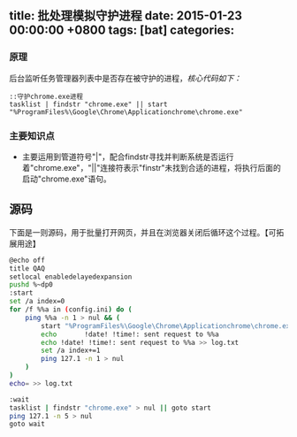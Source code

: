 
title: 批处理模拟守护进程
date: 2015-01-23 00:00:00 +0800
tags: [bat]
categories: 
---

### <a name="bnuhky"></a>原理
后台监听任务管理器列表中是否存在被守护的进程，*核心代码如下：*

```
::守护chrome.exe进程
tasklist | findstr "chrome.exe" || start "%ProgramFiles%\Google\Chrome\Applicationchrome\chrome.exe"
```

### <a name="zwh7oo"></a>主要知识点

* 主要运用到管道符号"|"，配合findstr寻找并判断系统是否运行着"chrome.exe"，"||"连接符表示"finstr"未找到合适的进程，将执行后面的启动"chrome.exe"语句。

<!-- more -->

## <a name="i601vn"></a>源码

下面是一则源码，用于批量打开网页，并且在浏览器关闭后循环这个过程。【可拓展用途】

```Bash
@echo off
title QAQ
setlocal enabledelayedexpansion
pushd %~dp0
:start
set /a index=0
for /f %%a in (config.ini) do (
	ping %%a -n 1 > nul && (
		start "%ProgramFiles%\Google\Chrome\Applicationchrome\chrome.exe" http://%%a
		echo 	   !date! !time!: sent request to %%a
		echo !date! !time!: sent request to %%a >> log.txt
		set /a index+=1
		ping 127.1 -n 1 > nul
	)
)
echo= >> log.txt

:wait
tasklist | findstr "chrome.exe" > nul || goto start
ping 127.1 -n 5 > nul
goto wait
```


